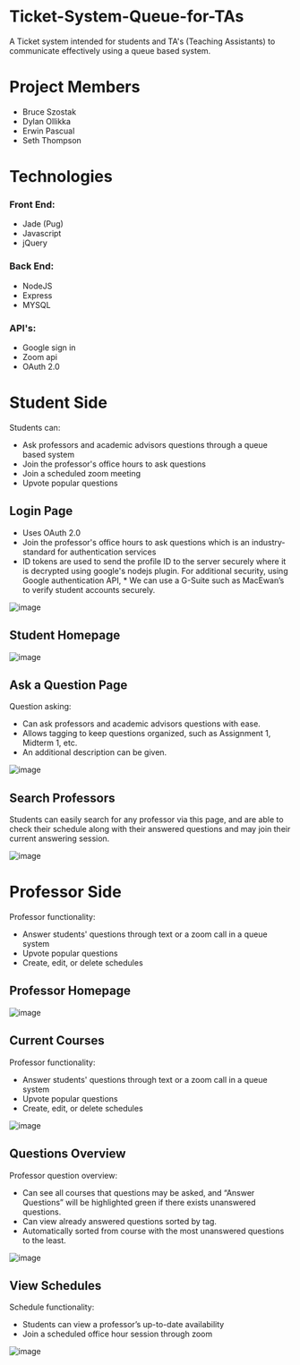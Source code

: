 # Ticket-System-Queue-for-TAs
A Ticket system intended for students and TA's (Teaching Assistants) to communicate effectively using a queue based system.

# Project Members
- Bruce Szostak
- Dylan Ollikka
- Erwin Pascual
- Seth Thompson

# Technologies

### Front End:
 - Jade (Pug)
 - Javascript
 - jQuery
### Back End:
 - NodeJS
 - Express
 - MYSQL
### API's:
 - Google sign in
 - Zoom api
 - OAuth 2.0


# Student Side
Students can:
* Ask professors and academic advisors questions through a queue based system
* Join the professor's office hours to ask questions
* Join a scheduled zoom meeting
* Upvote popular questions

## Login Page
* Uses OAuth 2.0
* Join the professor's office hours to ask questions which is an industry-standard for authentication services
* ID tokens are used to send the profile ID to the server securely where it is decrypted using google's nodejs plugin. For additional security, using Google authentication API, * We can use a G-Suite such as MacEwan’s to verify student accounts securely.

![image](https://user-images.githubusercontent.com/56744638/116008104-235cd880-a5d0-11eb-99f1-d8a9ab892a87.png)

## Student Homepage
![image](https://user-images.githubusercontent.com/56744638/116008170-66b74700-a5d0-11eb-8ffe-1340b0636200.png)

## Ask a Question Page
Question asking:
* Can ask professors and academic advisors questions with ease.
* Allows tagging to keep questions organized, such as Assignment 1, Midterm 1, etc.
* An additional description can be given.

![image](https://user-images.githubusercontent.com/56744638/116008234-abdb7900-a5d0-11eb-8a9a-bb5048b751ce.png)

## Search Professors
Students can easily search for any professor via this page, and are able to check their schedule along with their answered questions and may join their current answering session.
<br>

![image](https://user-images.githubusercontent.com/56744638/116008340-4471f900-a5d1-11eb-8e16-8277431583af.png)

# Professor Side
Professor functionality:
* Answer students' questions through text or a zoom call in a queue system
* Upvote popular questions
* Create, edit, or delete schedules

## Professor Homepage
![image](https://user-images.githubusercontent.com/56744638/116008199-88183300-a5d0-11eb-9a08-3fb7c2eef13f.png)

## Current Courses
Professor functionality:
* Answer students' questions through text or a zoom call in a queue system
* Upvote popular questions
* Create, edit, or delete schedules

![image](https://user-images.githubusercontent.com/56744638/116008359-5e134080-a5d1-11eb-81be-e235f13cc5a2.png)

## Questions Overview
Professor question overview:
* Can see all courses that questions may be asked, and “Answer Questions” will be highlighted green if there exists unanswered questions.
* Can view already answered questions sorted by tag.
* Automatically sorted from course with the most unanswered questions to the least.

![image](https://user-images.githubusercontent.com/56744638/116008389-800cc300-a5d1-11eb-9fc2-c93a794a56f1.png)

## View Schedules
Schedule functionality:
* Students can view a professor’s up-to-date availability
* Join a scheduled office hour session through zoom

![image](https://user-images.githubusercontent.com/56744638/116008373-6d928980-a5d1-11eb-9aa5-29e85a060be6.png)
